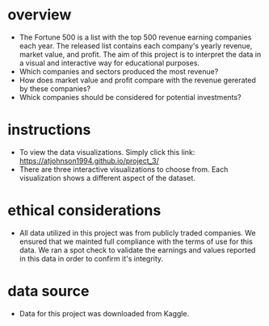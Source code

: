 # overview
- The Fortune 500 is a list with the top 500 revenue earning companies each year. The released list contains each company's yearly revenue, market value, and profit. The aim of this project is to interpret the data in a visual and interactive way for educational purposes.
 - Which companies and sectors produced the most revenue?
 - How does market value and profit compare with the revenue gererated by these companies?
 - Whick companies should be considered for potential investments?

# instructions
- To view the data visualizations. Simply click this link: https://atjohnson1994.github.io/project_3/ 
- There are three interactive visualizations to choose from. Each visualization shows a different aspect of the dataset.

# ethical considerations
- All data utilized in this project was from publicly traded companies. We ensured that we mainted full compliance with the terms of use for this data. We ran a spot check to validate the earnings and values reported in this data in order to confirm it's integrity.

# data source
- Data for this project was downloaded from Kaggle.
